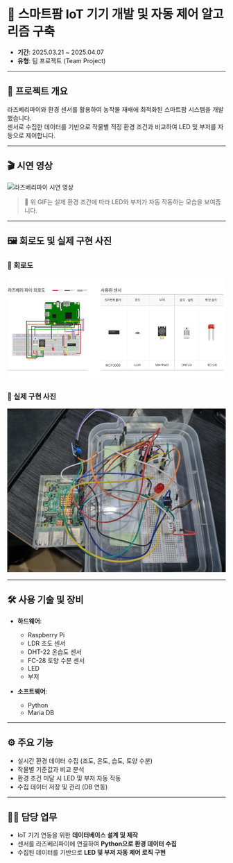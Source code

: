 # 🌱 스마트팜 IoT 기기 개발 및 자동 제어 알고리즘 구축

- **기간**: 2025.03.21 ~ 2025.04.07  
- **유형**: 팀 프로젝트 (Team Project)

---

## 📌 프로젝트 개요

라즈베리파이와 환경 센서를 활용하여 농작물 재배에 최적화된 스마트팜 시스템을 개발했습니다.  
센서로 수집한 데이터를 기반으로 작물별 적정 환경 조건과 비교하여 LED 및 부저를 자동으로 제어합니다.

---

## 🎬 시연 영상

<img src="./라즈베리파이시연영상.gif" alt="라즈베리파이 시연 영상" width="500"/>

> 📌 위 GIF는 실제 환경 조건에 따라 LED와 부저가 자동 작동하는 모습을 보여줍니다.

---

## 🖼 회로도 및 실제 구현 사진

### 🔌 회로도
<img src="./회로도.png" alt="회로도 이미지" width="600"/>

### 🧪 실제 구현 사진
<img src="./완성본.jpg" alt="완성본 이미지" width="600"/>

---

## 🛠 사용 기술 및 장비

- **하드웨어**:  
  - Raspberry Pi  
  - LDR 조도 센서  
  - DHT-22 온습도 센서  
  - FC-28 토양 수분 센서  
  - LED  
  - 부저  

- **소프트웨어**:  
  - Python  
  - Maria DB  

---

## ⚙️ 주요 기능

- 실시간 환경 데이터 수집 (조도, 온도, 습도, 토양 수분)
- 작물별 기준값과 비교 분석
- 환경 조건 미달 시 LED 및 부저 자동 작동
- 수집 데이터 저장 및 관리 (DB 연동)

---

## 👨‍💻 담당 업무

- IoT 기기 연동을 위한 **데이터베이스 설계 및 제작**
- 센서를 라즈베리파이에 연결하여 **Python으로 환경 데이터 수집**
- 수집된 데이터를 기반으로 **LED 및 부저 자동 제어 로직 구현**
